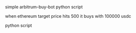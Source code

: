simple arbitrum-buy-bot python script

when ethereum target price hits 500 it buys with 100000 usdc

python script
